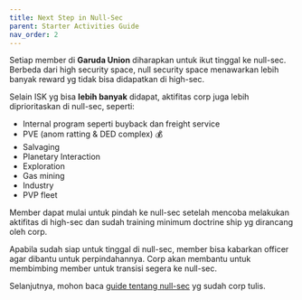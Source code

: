 ```yaml
---
title: Next Step in Null-Sec
parent: Starter Activities Guide
nav_order: 2
---
```


Setiap member di **Garuda Union** diharapkan untuk ikut tinggal ke null-sec. Berbeda dari high security space, null security space menawarkan lebih banyak reward yg tidak bisa didapatkan di high-sec.

Selain ISK yg bisa **lebih banyak** didapat, aktifitas corp juga lebih diprioritaskan di null-sec, seperti:
- Internal program seperti buyback dan freight service
- PVE (anom ratting & DED complex) :moneybag: 
- Salvaging
- Planetary Interaction
- Exploration
- Gas mining
- Industry
- PVP fleet

Member dapat mulai untuk pindah ke null-sec setelah mencoba melakukan aktifitas di high-sec dan sudah training minimum doctrine ship yg dirancang oleh corp.

Apabila sudah siap untuk tinggal di null-sec, member bisa kabarkan officer agar dibantu untuk perpindahannya. Corp akan membantu untuk membimbing member untuk transisi segera ke null-sec.

Selanjutnya, mohon baca [guide tentang null-sec](../../nullsec/nullsec.html) yg sudah corp tulis.